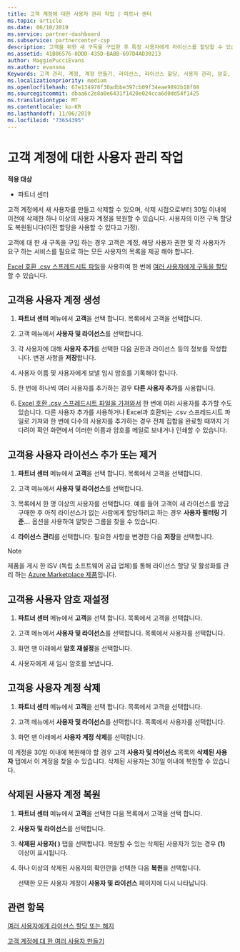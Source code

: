 ```yaml
---
title: 고객 계정에 대한 사용자 관리 작업 | 파트너 센터
ms.topic: article
ms.date: 06/10/2019
ms.service: partner-dashboard
ms.subservice: partnercenter-csp
description: 고객을 위한 새 구독을 구입한 후 특정 사용자에게 라이선스를 할당할 수 있습니다.
ms.assetid: 41B06576-8DDD-435D-BABB-697D4AD30213
author: MaggiePucciEvans
ms.author: evansma
Keywords: 고객 관리, 계정, 계정 만들기, 라이선스, 라이선스 할당, 사용자 관리, 암호, 암호 재설정, 암호 변경
ms.localizationpriority: medium
ms.openlocfilehash: 67e134978f30adbbe397cb09f34eae9892b18f08
ms.sourcegitcommit: dbaa6c2e8a0e6431f1420e024cca6d0dd54f1425
ms.translationtype: MT
ms.contentlocale: ko-KR
ms.lasthandoff: 11/06/2019
ms.locfileid: "73654395"
---
```

# <a name="user-management-tasks-for-customer-accounts"></a>고객 계정에 대한 사용자 관리 작업

**적용 대상**

-  파트너 센터

고객 계정에서 새 사용자를 만들고 삭제할 수 있으며, 삭제 시점으로부터 30일 이내에 이전에 삭제한 하나 이상의 사용자 계정을 복원할 수 있습니다. 사용자의 이전 구독 할당도 복원됩니다(이전 할당을 사용할 수 있다고 가정).

고객에 대 한 새 구독을 구입 하는 경우 고객은 계정, 해당 사용자 권한 및 각 사용자가 요구 하는 서비스를 필요로 하는 모든 사용자의 목록을 제공 해야 합니다.  

[Excel 호환 .csv 스프레드시트 파일](adding-multiple-users-to-a-customer-account.md)을 사용하여 한 번에 [여러 사용자에게 구독을 할당](bulk-license-provisioning-for-multiple-users.md)할 수 있습니다.

<a href="" id="createuseraccounts"></a>

## <a name="create-user-accounts-for-a-customer"></a>고객용 사용자 계정 생성

1.  **파트너 센터** 메뉴에서 **고객**을 선택 합니다. 목록에서 고객을 선택합니다.

2.  고객 메뉴에서 **사용자 및 라이선스**를 선택합니다.

3.  각 사용자에 대해 **사용자 추가**를 선택한 다음 권한과 라이선스 등의 정보를 작성합니다. 변경 사항을 **저장**합니다.

4.  사용자 이름 및 사용자에게 보낼 임시 암호를 기록해야 합니다.

5.  한 번에 하나씩 여러 사용자를 추가하는 경우 **다른 사용자 추가**를 사용합니다.

6. [Excel 호환 .csv 스프레드시트 파일을 가져와서](adding-multiple-users-to-a-customer-account.md) 한 번에 여러 사용자를 추가할 수도 있습니다. 다른 사용자 추가를 사용하거나 Excel과 호환되는 .csv 스프레드시트 파일로 가져와 한 번에 다수의 사용자를 추가하는 경우 전체 집합을 완료할 때까지 기다려야 확인 화면에서 이러한 이름과 암호를 메일로 보내거나 인쇄할 수 있습니다.

<a href="" id="userlicensing"></a>

## <a name="add-or-remove-user-licenses-for-a-customer"></a>고객용 사용자 라이선스 추가 또는 제거

1.  **파트너 센터** 메뉴에서 **고객**을 선택 합니다. 목록에서 고객을 선택합니다.

2.  고객 메뉴에서 **사용자 및 라이선스**를 선택합니다.

3.  목록에서 한 명 이상의 사용자를 선택합니다. 예를 들어 고객이 새 라이선스를 방금 구매한 후 아직 라이선스가 없는 사람에게 할당하려고 하는 경우 **사용자 필터링 기준...** 옵션을 사용하여 알맞은 그룹을 찾을 수 있습니다.

4.  **라이선스 관리**를 선택합니다. 필요한 사항을 변경한 다음 **저장**을 선택합니다.

> [!NOTE]
> 제품을 게시 한 ISV (독립 소프트웨어 공급 업체)를 통해 라이선스 할당 및 활성화를 관리 하는 [Azure Marketplace 제품](sell-marketplace-products.md)입니다.

<a href="" id="resetpassword"></a>

## <a name="reset-a-users-password-for-a-customer"></a>고객용 사용자 암호 재설정

1.  **파트너 센터** 메뉴에서 **고객**을 선택 합니다. 목록에서 고객을 선택합니다.

2.  고객 메뉴에서 **사용자 및 라이선스**를 선택합니다. 목록에서 사용자를 선택합니다.

3.  화면 맨 아래에서 **암호 재설정**을 선택합니다. 

4.  사용자에게 새 임시 암호를 보냅니다.

<a href="" id="deleteuseraccounts"></a>

## <a name="delete-user-accounts-for-a-customer"></a>고객용 사용자 계정 삭제

1.  **파트너 센터** 메뉴에서 **고객**을 선택 합니다. 목록에서 고객을 선택합니다.

2.  고객 메뉴에서 **사용자 및 라이선스**를 선택합니다. 목록에서 사용자를 선택합니다.

3.  화면 맨 아래에서 **사용자 계정 삭제**를 선택합니다.

이 계정을 30일 이내에 복원해야 할 경우 고객 **사용자 및 라이선스** 목록의 **삭제된 사용자** 탭에서 이 계정을 찾을 수 있습니다. 삭제된 사용자는 30일 이내에 복원할 수 있습니다.

<a href="" id="restoreuseraccounts"></a>

## <a name="restore-deleted-user-accounts"></a>삭제된 사용자 계정 복원

1.  **파트너 센터** 메뉴에서 **고객**을 선택한 다음 목록에서 고객을 선택 합니다.

2.  **사용자 및 라이선스**를 선택합니다.

3.  **삭제된 사용자( )** 탭을 선택합니다. 복원할 수 있는 삭제된 사용자가 있는 경우 **(1)** 이상이 표시됩니다.

4.  하나 이상의 삭제된 사용자의 확인란을 선택한 다음 **복원**을 선택합니다.

    선택한 모든 사용자 계정이 **사용자 및 라이선스** 페이지에 다시 나타납니다.

## <a name="related-topics"></a>관련 항목


[여러 사용자에게 라이선스 할당 또는 해지](bulk-license-provisioning-for-multiple-users.md)

[고객 계정에 대 한 여러 사용자 만들기](adding-multiple-users-to-a-customer-account.md)
